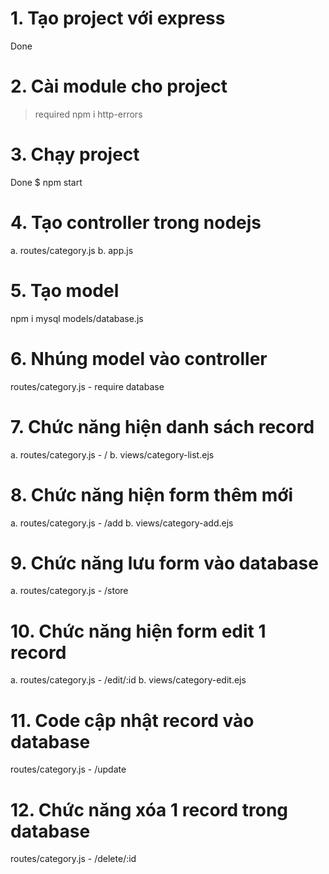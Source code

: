 # 1. Tạo project với express
Done

# 2. Cài module cho project
> required
npm i http-errors

# 3. Chạy project
Done $ npm start

# 4. Tạo controller trong nodejs
a. routes/category.js
b. app.js

# 5. Tạo model
npm i mysql
models/database.js

# 6. Nhúng model vào controller
routes/category.js - require database

# 7. Chức năng hiện danh sách record
a. routes/category.js - /
b. views/category-list.ejs

# 8. Chức năng hiện form thêm mới
a. routes/category.js - /add
b. views/category-add.ejs

# 9. Chức năng lưu form vào database
a. routes/category.js - /store

# 10. Chức năng hiện form edit 1 record
a. routes/category.js - /edit/:id
b. views/category-edit.ejs

# 11. Code cập nhật record vào database
routes/category.js - /update

# 12. Chức năng xóa 1 record trong database
routes/category.js - /delete/:id

